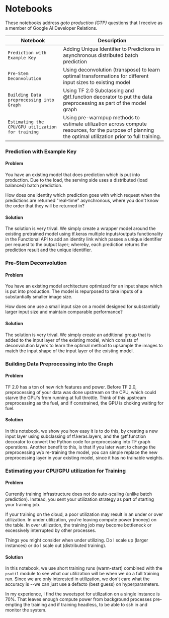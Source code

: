 # Notebooks

These notebooks address *goto production (GTP)* questions that I receive as a member of Google AI Developer Relations. 

| Notebook                              | Description   |
| ------------------------------------- | ------------- |
| `Prediction with Example Key`         | Adding Unique Identifier to Predictions in asynchronous distributed batch prediction |
| `Pre-Stem Deconvolution`              | Using deconvolution (transpose) to learn optimal transformations for different input sizes to existing model |
| `Building Data preprocessing into Graph` | Using TF 2.0 Subclassing and @tf.function decorator to put the data preprocessing as part of the model graph |
| `Estimating the CPU/GPU utilization for training` | Using pre-warmpup methods to estimate utilization across compute resources, for the purpose of planning the optimal utilization prior to full training. |

### Prediction with Example Key

#### Problem

You have an existing model that does prediction which is put into production. Due to the load, the serving side uses a distributed (load balanced) batch prediction. 

How does one identity which prediction goes with which request when the predictions are returned "real-time" asynchronous, where you don't know the order that they will be returned in?

#### Solution

The solution is very trival. We simply create a wrapper model around the existing pretrained model using tf.keras multiple inputs/outputs functionality in the Functional API to add an identity link which passes a unique identifier per request to the output layer; whereby, each prediction returns the prediction result and the unique identifier.

### Pre-Stem Deconvolution

#### Problem

You have an existing model architecture optimized for an input shape which is put into production. The model is repurposed to take inputs of a substantially smaller image size. 

How does one use a small input size on a model designed for substantially larger input size and maintain comparable performance?

#### Solution

The solution is very trival. We simply create an additional group that is added to the input layer of the existing model, which consists of deconvolution layers to learn the optimal method to upsample the images to match the input shape of the input layer of the existing model.

### Building Data Preprocessing into the Graph

#### Problem

TF 2.0 has a ton of new rich features and power. Before TF 2.0, preprocessing of your data was done upstream on the CPU, which could starve the GPU's from running at full throttle. Think of this upstream preprocessing as the fuel, and if constrained, the GPU is choking waiting for fuel.

#### Solution

In this notebook, we show you how easy it is to do this, by creating a new input layer using subclassing of tf.keras.layers, and the @tf.function decorator to convert the Python code for preprocessing into TF graph operations. Another benefit to this, is that if you later want to change the preprocessing w/o re-training the model, you can simple replace the new preprocessing layer in your existing model, since it has no trainable weights.

### Estimating your CPU/GPU utilization for Training

#### Problem

Currently training infrastructure does not do auto-scaling (unlike batch prediction). Instead, you sent your utilization strategy as part of starting your training job.

If your training on the cloud, a poor utilization may result in an under or over utilization. In under utilization, you're leaving compute power (money) on the table. In over utilization, the training job may become bottleneck or excessively interrupted by other processes.

Things you might consider when under utilizing. Do I scale up (larger instances) or do I scale out (distributed training).

#### Solution

In this notebook, we use short training runs (warm-start) combined with the `psutil` module to see what our utilization will be when we do a full training run. Since we are only interested in utilization, we don't care what the accuracy is --we can just use a defacto (best guess) on hyperparameters.

In my experience, I find the sweetspot for utilization on a single instance is 70%. That leaves enough compute power from background processes pre-empting the training and if training headless, to be able to ssh in and monitor the system.
